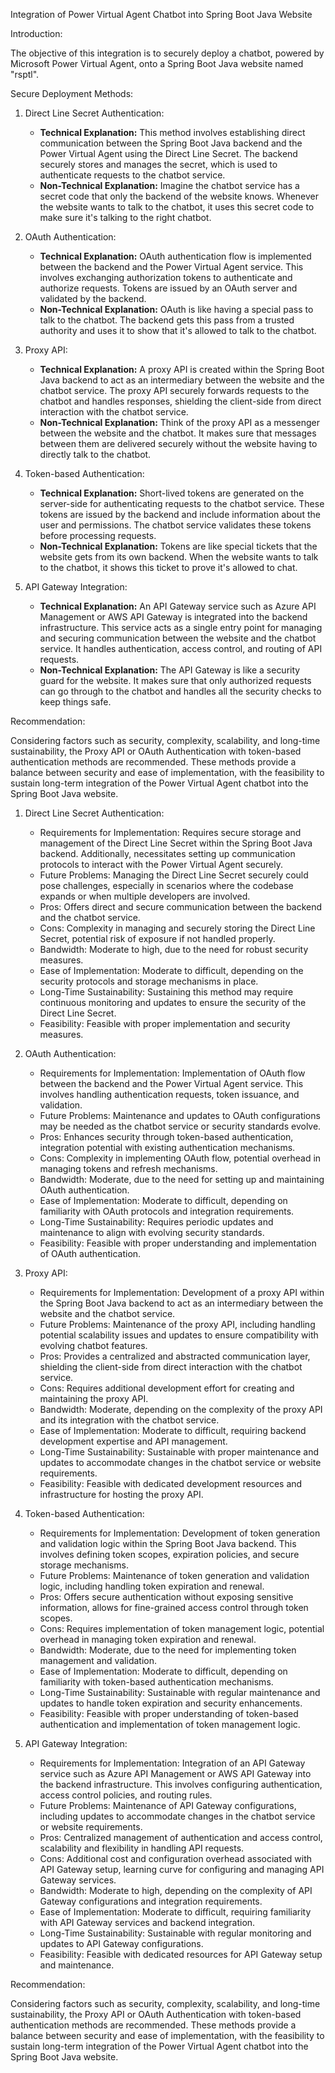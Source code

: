 

Integration of Power Virtual Agent Chatbot into Spring Boot Java Website

Introduction:

The objective of this integration is to securely deploy a chatbot, powered by Microsoft Power Virtual Agent, onto a Spring Boot Java website named "rsptl".

Secure Deployment Methods:

1. Direct Line Secret Authentication:
   - **Technical Explanation:** This method involves establishing direct communication between the Spring Boot Java backend and the Power Virtual Agent using the Direct Line Secret. The backend securely stores and manages the secret, which is used to authenticate requests to the chatbot service.
   - **Non-Technical Explanation:** Imagine the chatbot service has a secret code that only the backend of the website knows. Whenever the website wants to talk to the chatbot, it uses this secret code to make sure it's talking to the right chatbot.

2. OAuth Authentication:
   - **Technical Explanation:** OAuth authentication flow is implemented between the backend and the Power Virtual Agent service. This involves exchanging authorization tokens to authenticate and authorize requests. Tokens are issued by an OAuth server and validated by the backend.
   - **Non-Technical Explanation:** OAuth is like having a special pass to talk to the chatbot. The backend gets this pass from a trusted authority and uses it to show that it's allowed to talk to the chatbot.

3. Proxy API:
   - **Technical Explanation:** A proxy API is created within the Spring Boot Java backend to act as an intermediary between the website and the chatbot service. The proxy API securely forwards requests to the chatbot and handles responses, shielding the client-side from direct interaction with the chatbot service.
   - **Non-Technical Explanation:** Think of the proxy API as a messenger between the website and the chatbot. It makes sure that messages between them are delivered securely without the website having to directly talk to the chatbot.

4. Token-based Authentication:
   - **Technical Explanation:** Short-lived tokens are generated on the server-side for authenticating requests to the chatbot service. These tokens are issued by the backend and include information about the user and permissions. The chatbot service validates these tokens before processing requests.
   - **Non-Technical Explanation:** Tokens are like special tickets that the website gets from its own backend. When the website wants to talk to the chatbot, it shows this ticket to prove it's allowed to chat.

5. API Gateway Integration:
   - **Technical Explanation:** An API Gateway service such as Azure API Management or AWS API Gateway is integrated into the backend infrastructure. This service acts as a single entry point for managing and securing communication between the website and the chatbot service. It handles authentication, access control, and routing of API requests.
   - **Non-Technical Explanation:** The API Gateway is like a security guard for the website. It makes sure that only authorized requests can go through to the chatbot and handles all the security checks to keep things safe.

Recommendation:

Considering factors such as security, complexity, scalability, and long-time sustainability, the Proxy API or OAuth Authentication with token-based authentication methods are recommended. These methods provide a balance between security and ease of implementation, with the feasibility to sustain long-term integration of the Power Virtual Agent chatbot into the Spring Boot Java website.



1. Direct Line Secret Authentication:
   - Requirements for Implementation: Requires secure storage and management of the Direct Line Secret within the Spring Boot Java backend. Additionally, necessitates setting up communication protocols to interact with the Power Virtual Agent securely.
   - Future Problems: Managing the Direct Line Secret securely could pose challenges, especially in scenarios where the codebase expands or when multiple developers are involved.
   - Pros: Offers direct and secure communication between the backend and the chatbot service.
   - Cons: Complexity in managing and securely storing the Direct Line Secret, potential risk of exposure if not handled properly.
   - Bandwidth: Moderate to high, due to the need for robust security measures.
   - Ease of Implementation: Moderate to difficult, depending on the security protocols and storage mechanisms in place.
   - Long-Time Sustainability: Sustaining this method may require continuous monitoring and updates to ensure the security of the Direct Line Secret.
   - Feasibility: Feasible with proper implementation and security measures.

2. OAuth Authentication:
   - Requirements for Implementation: Implementation of OAuth flow between the backend and the Power Virtual Agent service. This involves handling authentication requests, token issuance, and validation.
   - Future Problems: Maintenance and updates to OAuth configurations may be needed as the chatbot service or security standards evolve.
   - Pros: Enhances security through token-based authentication, integration potential with existing authentication mechanisms.
   - Cons: Complexity in implementing OAuth flow, potential overhead in managing tokens and refresh mechanisms.
   - Bandwidth: Moderate, due to the need for setting up and maintaining OAuth authentication.
   - Ease of Implementation: Moderate to difficult, depending on familiarity with OAuth protocols and integration requirements.
   - Long-Time Sustainability: Requires periodic updates and maintenance to align with evolving security standards.
   - Feasibility: Feasible with proper understanding and implementation of OAuth authentication.

3. Proxy API:
   - Requirements for Implementation: Development of a proxy API within the Spring Boot Java backend to act as an intermediary between the website and the chatbot service.
   - Future Problems: Maintenance of the proxy API, including handling potential scalability issues and updates to ensure compatibility with evolving chatbot features.
   - Pros: Provides a centralized and abstracted communication layer, shielding the client-side from direct interaction with the chatbot service.
   - Cons: Requires additional development effort for creating and maintaining the proxy API.
   - Bandwidth: Moderate, depending on the complexity of the proxy API and its integration with the chatbot service.
   - Ease of Implementation: Moderate to difficult, requiring backend development expertise and API management.
   - Long-Time Sustainability: Sustainable with proper maintenance and updates to accommodate changes in the chatbot service or website requirements.
   - Feasibility: Feasible with dedicated development resources and infrastructure for hosting the proxy API.

4. Token-based Authentication:
   - Requirements for Implementation: Development of token generation and validation logic within the Spring Boot Java backend. This involves defining token scopes, expiration policies, and secure storage mechanisms.
   - Future Problems: Maintenance of token generation and validation logic, including handling token expiration and renewal.
   - Pros: Offers secure authentication without exposing sensitive information, allows for fine-grained access control through token scopes.
   - Cons: Requires implementation of token management logic, potential overhead in managing token expiration and renewal.
   - Bandwidth: Moderate, due to the need for implementing token management and validation.
   - Ease of Implementation: Moderate to difficult, depending on familiarity with token-based authentication mechanisms.
   - Long-Time Sustainability: Sustainable with regular maintenance and updates to handle token expiration and security enhancements.
   - Feasibility: Feasible with proper understanding of token-based authentication and implementation of token management logic.

5. API Gateway Integration:
   - Requirements for Implementation: Integration of an API Gateway service such as Azure API Management or AWS API Gateway into the backend infrastructure. This involves configuring authentication, access control policies, and routing rules.
   - Future Problems: Maintenance of API Gateway configurations, including updates to accommodate changes in the chatbot service or website requirements.
   - Pros: Centralized management of authentication and access control, scalability and flexibility in handling API requests.
   - Cons: Additional cost and configuration overhead associated with API Gateway setup, learning curve for configuring and managing API Gateway services.
   - Bandwidth: Moderate to high, depending on the complexity of API Gateway configurations and integration requirements.
   - Ease of Implementation: Moderate to difficult, requiring familiarity with API Gateway services and backend integration.
   - Long-Time Sustainability: Sustainable with regular monitoring and updates to API Gateway configurations.
   - Feasibility: Feasible with dedicated resources for API Gateway setup and maintenance.

Recommendation:

Considering factors such as security, complexity, scalability, and long-time sustainability, the Proxy API or OAuth Authentication with token-based authentication methods are recommended. These methods provide a balance between security and ease of implementation, with the feasibility to sustain long-term integration of the Power Virtual Agent chatbot into the Spring Boot Java website.



